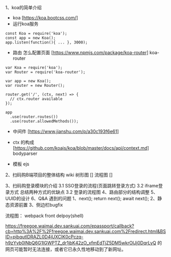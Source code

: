 1、koa的简单介绍
- koa [https://koa.bootcss.com/]
- 运行koa服务
```
const Koa = require('koa');
const app = new Koa();
app.listen(function(){ ... }, 3000);
```
- 路由 怎么配置页面 [https://www.npmjs.com/package/koa-router]
koa-router
```
var Koa = require('koa');
var Router = require('koa-router');

var app = new Koa();
var router = new Router();

router.get('/', (ctx, next) => {
  // ctx.router available
});

app
  .use(router.routes())
  .use(router.allowedMethods());
```

- 中间件 [https://www.jianshu.com/p/a30c193f6e61]

- ctx 的构成 [https://github.com/koajs/koa/blob/master/docs/api/context.md]
bodyparser
- 模板 ejs

2、扫码购B端项目的整体结构
wiki
树形图 []
流程图 []

3、扫码购登录模块的介绍
  3.1 SSO登录的流程(页面跳转登录方式)
  3.2 iframe登录方式
  总结两种方式的优缺点
  3.2 登录的流程图
4、路由部分的结构调整
5、UUID的设计
6、Q&A 遇到的问题
1、next(); return next(); await next();
2、静态资源前置
3、侧边栏bugfix

流程图：
webpack
front
delpoy(shell)

https://freegoe.waimai.dev.sankuai.com/epassport/callback?cb=http%3A%2F%2Ffreegoe.waimai.dev.sankuai.com%2Fredirect.html&BSID=pjbqutlDRAZL0D4jUXCIK0cPczq-h9zYvb0lNbQ6G1lGWPTZ_dr1jbK42zO_xfmEdTjZ5DM5wkrOlJj0DqrLyQ 的网页可能暂时无法连接，或者它已永久性地移动到了新网址。
